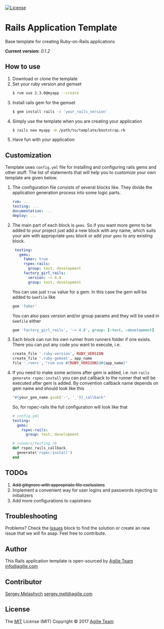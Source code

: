 [![License](https://img.shields.io/github/license/mashape/apistatus.svg)](https://github.com/agilie/Rails-Application-Template)

# Rails Application Template
Base template for creating Ruby-on-Rails applications

**Current version:** *0.1.2*

## How to use
1. Download or clone the template
2. Set your ruby version and gemset
    ```bash
    $ rvm use 2.3.0@myapp --create
    ```
3. Install rails gem for the gemset
    ```bash
    $ gem install rails -v 'your_rails_version'
    ```
3. Simply use the template when you are creating your application
    ```bash
    $ rails new myapp -m /path/to/template/bootstrap.rb
    ```
4. Have fun with your application

## Customization
Template uses `config.yml` file for installing and configuring rails gems and other stuff. 
The list of statements that will help you to customize your own template are given below.
1. The configuration file consists of several blocks like. They divide the application generation
   process into some logic parts.
   ```yaml
   rvm: ...
   testing: ...
   documentation: ...
   deploy: ...
   ```
2. The main part of each block is `gems`. So if you want more gems to be added to your project just
   add a new block with any name, which suits your aim with appropriate `gems` block or add your `gems` to 
   any existing block.  
   ```yaml
    testing:
      gems:
        faker: true
        rspec-rails:
          group: test, development
        factory_girl_rails:
          version: ~> 4.8
          group: test, development
   ```
   You can use just `true` value for a gem. In this case the gem will be added to `Gemfile` like
   ```ruby
   gem 'faker'
   ```
   You can also pass version and/or group params and they will be used in `Gemfile` either
   ```ruby
   gem 'factory_girl_rails', '~> 4.8', group: [:test, :development]
   ```
3. Each block can run his own runner from runners folder if one exists. There you can put any
   code you want to execute, i.e.
   ```ruby
   create_file '.ruby-version', RUBY_VERSION
   create_file '.ruby-gemset', app_name
   file '.rvmrc', "rvm use #{RUBY_VERSION}@#{app_name}"
   ```
4. If you need to make some actions after gem is added, i.e. run `rails generate rspec:install` you can put
   callback to the runner that will be executed after gem is added. By convention callback name depends on
   gem name and should look like this
   ```ruby
   "#{your_gem_name.gsub('-', '_')}_callback"
   ```
   So, for rspec-rails the full configuration will look like that
   ```yaml
   # config.yml
   testing:
     gems:
       rspec-rails:
         group: test, development
   ```
   ```ruby
   # runners/testing.rb
   def rspec_rails_callback
     generate('rspec:install')
   end
   ```
   
## TODOs
1. ~~Add gitignore with appropriate file exclusions~~
2. Implement a convenient way for user logins and passwords injecting to initializers
3. Add more configurations to capistrano

## Troubleshooting
Problems? Check the [Issues](https://github.com/agilie/Rails-Application-Template/issues) block 
to find the solution or create an new issue that we will fix asap. Feel free to contribute.

## Author
This Rails application template is open-sourced by [Agilie Team](https://www.agilie.com) <info@agilie.com>

## Contributor
[Sergey Melashych](https://github.com/SergeyMell) <sergey.mell@agilie.com>

## License
The [MIT](LICENSE.MD) License (MIT) Copyright © 2017 [Agilie Team](https://www.agilie.com)
